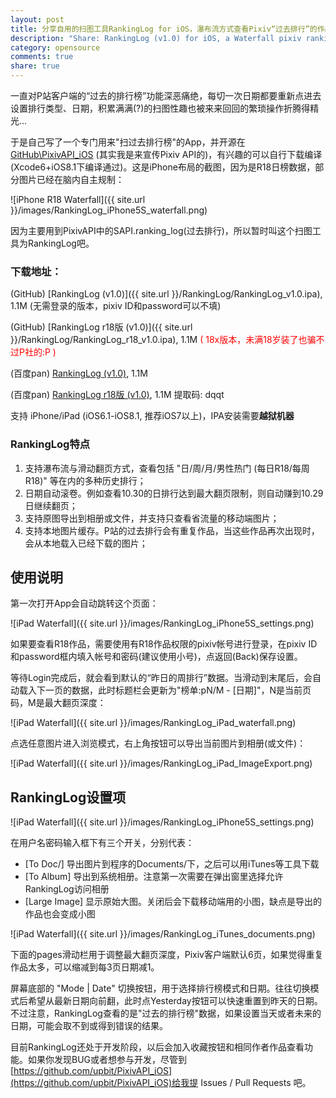 ```yaml
---
layout: post
title: 分享自用的扫图工具RankingLog for iOS，瀑布流方式查看Pixiv“过去排行”的作品
description: "Share: RankingLog (v1.0) for iOS, a Waterfall pixiv ranking_log client"
category: opensource
comments: true
share: true
---
```


一直对P站客户端的“过去的排行榜”功能深恶痛绝，每切一次日期都要重新点进去设置排行类型、日期，积累满满(?)的扫图性趣也被来来回回的繁琐操作折腾得精光...

于是自己写了一个专门用来"扫过去排行榜"的App，并开源在 [GitHub\PixivAPI_iOS](https://github.com/upbit/PixivAPI_iOS/tree/master/examples/RankingLog) (其实我是来宣传Pixiv API的)，有兴趣的可以自行下载编译(Xcode6+iOS8.1下编译通过)。这是iPhone布局的截图，因为是R18日榜数据，部分图片已经在脑内自主规制：

![iPhone R18 Waterfall]({{ site.url }}/images/RankingLog_iPhone5S_waterfall.png)

因为主要用到PixivAPI中的SAPI.ranking_log(过去排行)，所以暂时叫这个扫图工具为RankingLog吧。

### 下载地址：

(GitHub) [RankingLog (v1.0)]({{ site.url }}/RankingLog/RankingLog_v1.0.ipa), 1.1M (无需登录的版本，pixiv ID和password可以不填)

(GitHub) [RankingLog r18版 (v1.0)]({{ site.url }}/RankingLog/RankingLog_r18_v1.0.ipa), 1.1M <span style="color:#F00;">( 18x版本，未满18岁装了也骗不过P社的:P )</span>

(百度pan) [RankingLog (v1.0)](http://pan.baidu.com/s/1ntl070l), 1.1M

(百度pan) [RankingLog r18版 (v1.0)](http://pan.baidu.com/s/1pJsOaBD), 1.1M 提取码: dqqt

支持 iPhone/iPad (iOS6.1-iOS8.1, 推荐iOS7以上)，IPA安装需要**越狱机器**

### RankingLog特点

1. 支持瀑布流与滑动翻页方式，查看包括 "日/周/月/男性热门 (每日R18/每周R18)" 等在内的多种历史排行；
2. 日期自动滚卷。例如查看10.30的日排行达到最大翻页限制，则自动赚到10.29日继续翻页；
3. 支持原图导出到相册或文件，并支持只查看省流量的移动端图片；
4. 支持本地图片缓存。P站的过去排行会有重复作品，当这些作品再次出现时，会从本地载入已经下载的图片；

## 使用说明

第一次打开App会自动跳转这个页面：

![iPad Waterfall]({{ site.url }}/images/RankingLog_iPhone5S_settings.png)

如果要查看R18作品，需要使用有R18作品权限的pixiv帐号进行登录，在pixiv ID和password框内填入帐号和密码(建议使用小号)，点返回(Back)保存设置。

等待Login完成后，就会看到默认的“昨日的周排行”数据。当滑动到末尾后，会自动载入下一页的数据，此时标题栏会更新为"榜单:pN/M - [日期]"，N是当前页码，M是最大翻页深度：

![iPad Waterfall]({{ site.url }}/images/RankingLog_iPad_waterfall.png)

点选任意图片进入浏览模式，右上角按钮可以导出当前图片到相册(或文件)：

![iPad Waterfall]({{ site.url }}/images/RankingLog_iPad_ImageExport.png)

## RankingLog设置项

![iPad Waterfall]({{ site.url }}/images/RankingLog_iPhone5S_settings.png)

在用户名密码输入框下有三个开关，分别代表：

* [To Doc/] 导出图片到程序的Documents/下，之后可以用iTunes等工具下载
* [To Album] 导出到系统相册。注意第一次需要在弹出窗里选择允许RankingLog访问相册
* [Large Image] 显示原始大图。关闭后会下载移动端用的小图，缺点是导出的作品也会变成小图

![iPad Waterfall]({{ site.url }}/images/RankingLog_iTunes_documents.png)

下面的pages滑动栏用于调整最大翻页深度，Pixiv客户端默认6页，如果觉得重复作品太多，可以缩减到每3页日期减1。

屏幕底部的 "Mode | Date" 切换按钮，用于选择排行榜模式和日期。往往切换模式后希望从最新日期向前翻，此时点Yesterday按钮可以快速重置到昨天的日期。不过注意，RankingLog查看的是"过去的排行榜"数据，如果设置当天或者未来的日期，可能会取不到或得到错误的结果。

目前RankingLog还处于开发阶段，以后会加入收藏按钮和相同作者作品查看功能。如果你发现BUG或者想参与开发，尽管到[https://github.com/upbit/PixivAPI_iOS](https://github.com/upbit/PixivAPI_iOS)给我提 Issues / Pull Requests 吧。
